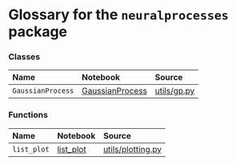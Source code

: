 # Glossary for the `neuralprocesses` package


### Classes

| Name           | Notebook                       | Source                                              |
| :------------- |:-------------------------------|:----------------------------------------------------|
| `GaussianProcess` | [GaussianProcess](GaussianProcess.ipynb) | [utils/gp.py](../../neuralprocesses/utils/gp.py)|

### Functions

| Name           | Notebook                       | Source                                              |
| :------------- |:-------------------------------|:----------------------------------------------------|
| `list_plot`  | [list_plot](list_plot.ipynb) | [utils/plotting.py](../../neuralprocesses/utils/plotting.py)|
